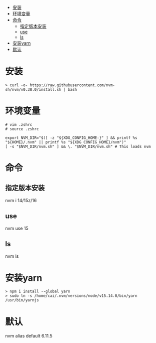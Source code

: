 <!-- TOC -->

- [安装](#安装)
- [环境变量](#环境变量)
- [命令](#命令)
  - [指定版本安装](#指定版本安装)
  - [use](#use)
  - [ls](#ls)
- [安装yarn](#安装yarn)
- [默认](#默认)

<!-- /TOC -->

# 安装
```
> curl -o- https://raw.githubusercontent.com/nvm-sh/nvm/v0.38.0/install.sh | bash
```

# 环境变量
```
# vim .zshrc
# source .zshrc

export NVM_DIR="$([ -z "${XDG_CONFIG_HOME-}" ] && printf %s "${HOME}/.nvm" || printf %s "${XDG_CONFIG_HOME}/nvm")"
[ -s "$NVM_DIR/nvm.sh" ] && \. "$NVM_DIR/nvm.sh" # This loads nvm
```

# 命令
## 指定版本安装
nvm i 14/15z/16

## use
nvm use 15

## ls
nvm ls

# 安装yarn
```
> npm i install --global yarn
> sudo ln -s /home/cai/.nvm/versions/node/v15.14.0/bin/yarn /usr/bin/yarnjs
```

# 默认
nvm alias default 6.11.5